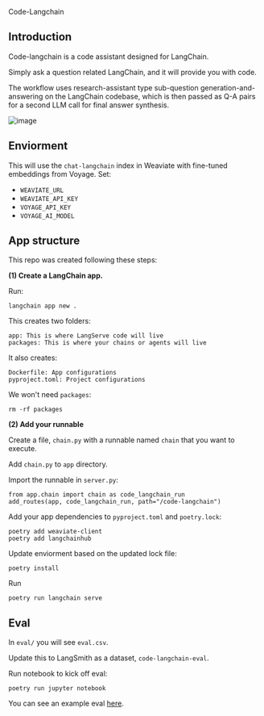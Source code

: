 Code-Langchain

## Introduction

Code-langchain is a code assistant designed for LangChain. 

Simply ask a question related LangChain, and it will provide you with code.

The workflow uses research-assistant type sub-question generation-and-answering on the LangChain codebase, which is then passed as Q-A pairs for a second LLM call for final answer synthesis.

![image](https://github.com/langchain-ai/code-langchain-v2/assets/122662504/466544df-4a26-41f6-a29e-ac3a94028b23)

## Enviorment 

This will use the `chat-langchain` index in Weaviate with fine-tuned embeddings from Voyage. Set:

* `WEAVIATE_URL`
* `WEAVIATE_API_KEY`
* `VOYAGE_API_KEY`
* `VOYAGE_AI_MODEL`

## App structure

This repo was created following these steps:

**(1) Create a LangChain app.**

Run:
```
langchain app new .  
```

This creates two folders:
```
app: This is where LangServe code will live
packages: This is where your chains or agents will live
```

It also creates:
```
Dockerfile: App configurations
pyproject.toml: Project configurations
```

We won't need `packages`:
```
rm -rf packages
```

**(2) Add your runnable**

Create a file, `chain.py` with a runnable named `chain` that you want to execute.

Add `chain.py` to `app` directory.

Import the runnable in `server.py`:
```
from app.chain import chain as code_langchain_run
add_routes(app, code_langchain_run, path="/code-langchain")
```

Add your app dependencies to `pyproject.toml` and `poetry.lock`:
```
poetry add weaviate-client
poetry add langchainhub
```

Update enviorment based on the updated lock file:
```
poetry install
```

Run
```
poetry run langchain serve
```

## Eval

In `eval/` you will see `eval.csv`.

Update this to LangSmith as a dataset, `code-langchain-eval`.

Run notebook to kick off eval:
```
poetry run jupyter notebook
```

You can see an example eval [here](https://smith.langchain.com/public/747fea3b-7fa1-441b-8080-80f5e09ec518/d).